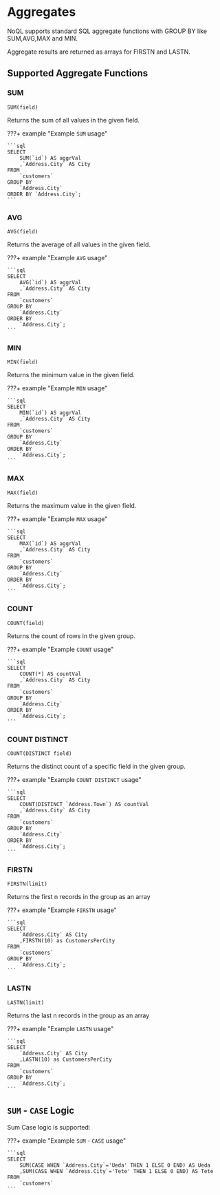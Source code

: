 # Aggregates

NoQL supports standard SQL aggregate functions with GROUP BY like SUM,AVG,MAX and MIN. 

Aggregate results are returned as arrays for FIRSTN and LASTN.

## Supported Aggregate Functions

### SUM

`SUM(field)`

Returns the sum of all values in the given field.

???+ example "Example `SUM` usage"

    ```sql 
    SELECT 
        SUM(`id`) AS aggrVal
        ,`Address.City` AS City 
    FROM 
        `customers` 
    GROUP BY 
        `Address.City` 
    ORDER BY `Address.City`;
    ```

### AVG

`AVG(field)`

Returns the average of all values in the given field.

???+ example "Example `AVG` usage"

    ```sql
    SELECT
        AVG(`id`) AS aggrVal
        ,`Address.City` AS City
    FROM
        `customers`
    GROUP BY 
        `Address.City`
    ORDER BY 
        `Address.City`;
    ```

### MIN

`MIN(field)`

Returns the minimum value in the given field.

???+ example "Example `MIN` usage"

    ```sql
    SELECT
        MIN(`id`) AS aggrVal
        ,`Address.City` AS City
    FROM 
        `customers`
    GROUP BY
        `Address.City`
    ORDER BY
        `Address.City`;
    ```

### MAX

`MAX(field)`

Returns the maximum value in the given field.

???+ example "Example `MAX` usage"

    ```sql 
    SELECT 
        MAX(`id`) AS aggrVal
        ,`Address.City` AS City
    FROM
        `customers`
    GROUP BY
        `Address.City`
    ORDER BY
        `Address.City`;
    ```

### COUNT

`COUNT(field)`

Returns the count of rows in the given group.

???+ example "Example `COUNT` usage"

    ```sql
    SELECT 
        COUNT(*) AS countVal
        ,`Address.City` AS City
    FROM
        `customers`
    GROUP BY
        `Address.City`
    ORDER BY
        `Address.City`;
    ```

### COUNT DISTINCT

`COUNT(DISTINCT field)`

Returns the distinct count of a specific field in the given group.

???+ example "Example `COUNT DISTINCT` usage"

    ```sql
    SELECT 
        COUNT(DISTINCT `Address.Town`) AS countVal
        ,`Address.City` AS City
    FROM
        `customers`
    GROUP BY
        `Address.City`
    ORDER BY
        `Address.City`;
    ```

### FIRSTN

`FIRSTN(limit)`

Returns the first n records in the group as an array

???+ example "Example `FIRSTN` usage"

    ```sql
    SELECT
        `Address.City` AS City
        ,FIRSTN(10) as CustomersPerCity
    FROM 
        `customers`
    GROUP BY
        `Address.City`;
    ```

### LASTN

`LASTN(limit)`

Returns the last n records in the group as an array

???+ example "Example `LASTN` usage"

    ```sql
    SELECT
        `Address.City` AS City
        ,LASTN(10) as CustomersPerCity
    FROM 
        `customers`
    GROUP BY
        `Address.City`;
    ```


## `SUM` - `CASE` Logic

Sum Case logic is supported:

???+ example "Example `SUM` - `CASE` usage"

    ```sql
    SELECT 
        SUM(CASE WHEN `Address.City`='Ueda' THEN 1 ELSE 0 END) AS Ueda
        ,SUM(CASE WHEN `Address.City`='Tete' THEN 1 ELSE 0 END) AS Tete 
    FROM 
        `customers` 
    ```
